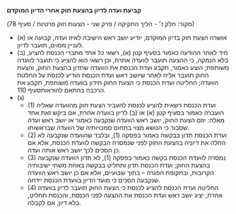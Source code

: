 **קביעת ועדה לדיון בהצעת חוק אחרי הדיון המוקדם**

(מקור: חלק ז׳ - הליך החקיקה / פרק שני - הצעות חוק פרטיות / סעיף 78)
 * (א) אושרה הצעת חוק בדיון המוקדם, יודיע יושב ראש הישיבה לאיזו ועדה, קבועה או לעניין מסוים, תועבר לדיון.
 * (ב) מיד לאחר ההודעה כאמור בסעיף קטן (א), רשאי כל אחד מחברי הכנסת להציע, בלא הנמקה, כי ההצעה תועבר לוועדה אחרת, וכן רשאי הוא להציע כי תועבר לוועדה משותפת; הוצע כאמור, תקבע ועדת הכנסת את הוועדה שתדון בהצעת החוק, והצעת החוק תועבר אליה לאחר שיושב ראש ועדת הכנסת הודיע לכנסת על החלטת הוועדה; החליטה ועדת הכנסת כי הצעת החוק תידון בוועדה משותפת, תקבע את הרכבה בהתאם להוראותסעיף 110.
 * (ג) 
   * (1) ועדת הכנסת רשאית להציע לכנסת להעביר הצעת חוק מהוועדה שאליה הועברה כאמור בסעיף קטן (א) או (ב) לדיון בוועדה אחרת, אם ביקש זאת אחד מאלה: יוזם הצעת החוק, יושב ראש הוועדה שנקבעה כאמור או יושב ראש ועדה שסבור כי הנושא מצוי בתחום סמכויותיה של הוועדה שבראשותו.
   * (2) ועדת הכנסת תדון בבקשה כאמור בפסקה (1), ובלבד שהוועדה שנקבעה לא החלה את דיוניה בהצעת החוק לפני שנמסרה הבקשה לוועדת הכנסת, אלא אם כן הסכים לכך יושב ראש אותה ועדה.
   * (3) נמסרה לוועדת הכנסת בקשה כאמור בפסקה (1), לא תדון הוועדה שנקבעה בהצעת החוק; ועדת הכנסת תדון ותחליט בבקשה באחת משתי ישיבותיה הקרובות, ובתקופת הפגרה – בתוך שבועיים, אלא אם כן יושב ראש הוועדה שנקבעה הסכים כי מועד הדיון בוועדת הכנסת יידחה.
   * (4) החליטה ועדת הכנסת להציע לכנסת כי הצעת החוק תועבר לדיון בוועדה אחרת, יציג יושב ראש ועדת הכנסת את ההצעה לפני הכנסת, והכנסת תחליט, בלא דיון, אם לקבלה.